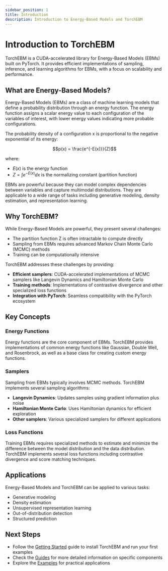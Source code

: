 ```yaml
---
sidebar_position: 1
title: Introduction
description: Introduction to Energy-Based Models and TorchEBM
---
```


# Introduction to TorchEBM

TorchEBM is a CUDA-accelerated library for Energy-Based Models (EBMs) built on PyTorch. It provides efficient implementations of sampling, inference, and learning algorithms for EBMs, with a focus on scalability and performance.

## What are Energy-Based Models?

Energy-Based Models (EBMs) are a class of machine learning models that define a probability distribution through an energy function. The energy function assigns a scalar energy value to each configuration of the variables of interest, with lower energy values indicating more probable configurations.

The probability density of a configuration x is proportional to the negative exponential of its energy:

$$p(x) = \frac{e^{-E(x)}}{Z}$$

where:

- $E(x)$ is the energy function
- $Z = \int e^{-E(x)} dx$ is the normalizing constant (partition function)

EBMs are powerful because they can model complex dependencies between variables and capture multimodal distributions. They are applicable to a wide range of tasks including generative modeling, density estimation, and representation learning.

## Why TorchEBM?

While Energy-Based Models are powerful, they present several challenges:

- The partition function Z is often intractable to compute directly
- Sampling from EBMs requires advanced Markov Chain Monte Carlo (MCMC) methods
- Training can be computationally intensive

TorchEBM addresses these challenges by providing:

- **Efficient samplers**: CUDA-accelerated implementations of MCMC samplers like Langevin Dynamics and Hamiltonian Monte Carlo
- **Training methods**: Implementations of contrastive divergence and other specialized loss functions
- **Integration with PyTorch**: Seamless compatibility with the PyTorch ecosystem

## Key Concepts

### Energy Functions

Energy functions are the core component of EBMs. TorchEBM provides implementations of common energy functions like Gaussian, Double Well, and Rosenbrock, as well as a base class for creating custom energy functions.

### Samplers

Sampling from EBMs typically involves MCMC methods. TorchEBM implements several sampling algorithms:

- **Langevin Dynamics**: Updates samples using gradient information plus noise
- **Hamiltonian Monte Carlo**: Uses Hamiltonian dynamics for efficient exploration
- **Other samplers**: Various specialized samplers for different applications

### Loss Functions

Training EBMs requires specialized methods to estimate and minimize the difference between the model distribution and the data distribution. TorchEBM implements several loss functions including contrastive divergence and score matching techniques.

## Applications

Energy-Based Models and TorchEBM can be applied to various tasks:

- Generative modeling
- Density estimation
- Unsupervised representation learning
- Out-of-distribution detection
- Structured prediction

## Next Steps

- Follow the [Getting Started](./getting_started.md) guide to install TorchEBM and run your first examples
- Check the [Guides](./guides/index.md) for more detailed information on specific components
- Explore the [Examples](./examples/index.md) for practical applications 